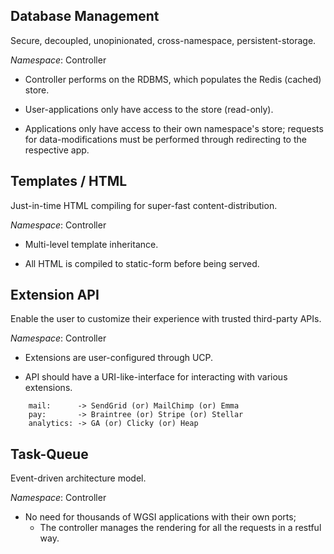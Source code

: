 Database Management
-------------------

Secure, decoupled, unopinionated, cross-namespace, persistent-storage. 

_Namespace_: Controller


* Controller performs on the RDBMS, which populates the Redis (cached) store.

* User-applications only have access to the store (read-only).

* Applications only have access to their own namespace's store; 
    requests for data-modifications must be performed through redirecting to 
    the respective app.





Templates / HTML
----------------

Just-in-time HTML compiling for super-fast content-distribution.

_Namespace_: Controller


* Multi-level template inheritance.

* All HTML is compiled to static-form before being served.





Extension API
-------------

Enable the user to customize their experience with trusted third-party APIs.

_Namespace_: Controller


* Extensions are user-configured through UCP.

* API should have a URI-like-interface for interacting with various extensions.

```
    mail:      -> SendGrid (or) MailChimp (or) Emma
    pay:       -> Braintree (or) Stripe (or) Stellar
    analytics: -> GA (or) Clicky (or) Heap
```





Task-Queue
----------

Event-driven architecture model.

_Namespace_: Controller


+ No need for thousands of WGSI applications with their own ports;
    + The controller manages the rendering for all the requests in a restful way.






